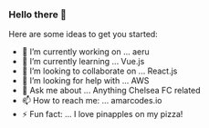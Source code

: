 ### Hello there 👋




Here are some ideas to get you started:

- 🔭 I’m currently working on ... aeru
- 🌱 I’m currently learning ... Vue.js
- 👯 I’m looking to collaborate on ... React.js
- 🤔 I’m looking for help with ... AWS
- 💬 Ask me about ... Anything Chelsea FC related
- 📫 How to reach me: ... amarcodes.io
- ⚡ Fun fact: ... I love pinapples on my pizza!
